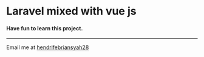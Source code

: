 # Laravel mixed with vue js

#### Have fun to learn this project.

---
 
Email me at [hendrifebriansyah28](Mailto:hendrifebriansyah28@gmail.com)